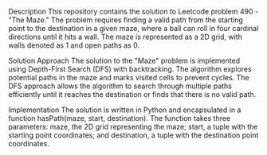 Description
This repository contains the solution to Leetcode problem 490 - "The Maze." The problem requires finding a valid path from the starting point to the destination in a given maze, where a ball can roll in four cardinal directions until it hits a wall. The maze is represented as a 2D grid, with walls denoted as 1 and open paths as 0.

Solution Approach
The solution to the "Maze" problem is implemented using Depth-First Search (DFS) with backtracking. The algorithm explores potential paths in the maze and marks visited cells to prevent cycles. The DFS approach allows the algorithm to search through multiple paths efficiently until it reaches the destination or finds that there is no valid path.

Implementation
The solution is written in Python and encapsulated in a function hasPath(maze, start, destination). The function takes three parameters: maze, the 2D grid representing the maze; start, a tuple with the starting point coordinates; and destination, a tuple with the destination point coordinates.
